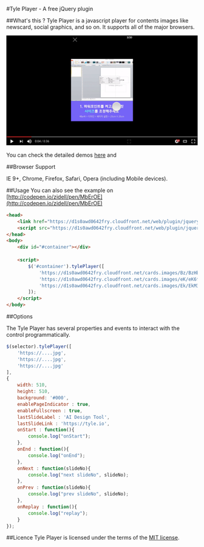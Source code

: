 #Tyle Player - A free jQuery plugin

##What's this ?
Tyle Player is a javascript player for contents images like newscard, social graphics, and so on. It supports all of the major browsers.

[![ScreenShot](./etc/screenshot.png)](https://www.youtube.com/watch?v=pjcGwRyaqY0)

You can check the detailed demos [here](https://tyle.io/cards) and 


##Browser Support

IE 9+, Chrome, Firefox, Safari, Opera (including Mobile devices).

##Usage
You can also see the example on [http://codepen.io/zidell/pen/MbErOE](http://codepen.io/zidell/pen/MbErOE)
```html
<head>
    <link href="https://d1s0awd0642fry.cloudfront.net/web/plugin/jquery-tyle-player-0.1.0/dist/jquery-tyle-player.min.css" rel="stylesheet" />
    <script src="https://d1s0awd0642fry.cloudfront.net/web/plugin/jquery-tyle-player-0.1.0/dist/jquery-tyle-player.min.js"></script>
</head>
<body>
    <div id="#container"></div>
    
    <script>
        $('#container').tylePlayer([
            'https://d1s0awd0642fry.cloudfront.net/cards.images/Bz/BzHbuJcmdH39dhtKa_cont.png',
            'https://d1s0awd0642fry.cloudfront.net/cards.images/eK/eK6faxWbRivP7y5zE_cont.png',
            'https://d1s0awd0642fry.cloudfront.net/cards.images/Ek/EkM3BqNtd8GPKiX7w_cont.png'
        ]);
    </script>
</body>
```


##Options

The Tyle Player has several properties and events to interact with the control programmatically.
```javascript
$(selector).tylePlayer([
    'https://....jpg',
    'https://....jpg',
    'https://....jpg'
],
{
    width: 510,
    height: 510,
    background: '#000',
    enablePageIndicator : true,
    enableFullscreen : true,
    lastSlideLabel : 'AI Design Tool',
    lastSlideLink : 'https://tyle.io',
    onStart : function(){
        console.log("onStart");
    },
    onEnd : function(){
        console.log("onEnd");
    },
    onNext : function(slideNo){
        console.log("next slideNo", slideNo);
    },
    onPrev : function(slideNo){
        console.log("prev slideNo", slideNo);
    },
    onReplay : function(){
        console.log("replay");
    }
});
```

##Licence
Tyle Player is licensed under the terms of the [MIT license](http://roundsliderui.com/licence.html).

